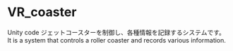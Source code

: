 # VR_coaster
Unity code
ジェットコースターを制御し、各種情報を記録するシステムです。
It is a system that controls a roller coaster and records various information.
